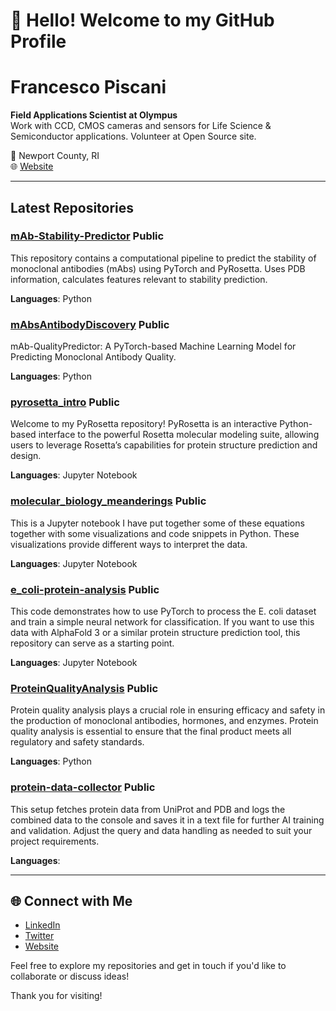 # 👋 Hello! Welcome to my GitHub Profile

# Francesco Piscani

**Field Applications Scientist at Olympus**  
Work with CCD, CMOS cameras and sensors for Life Science & Semiconductor applications. Volunteer at Open Source site.

📍 Newport County, RI  
🌐 [Website](http://www.stem-apks.com)

---

## Latest Repositories

### [mAb-Stability-Predictor](https://github.com/cesco345/mAb-Stability-Predictor) Public
This repository contains a computational pipeline to predict the stability of monoclonal antibodies (mAbs) using PyTorch and PyRosetta. Uses PDB information, calculates features relevant to stability prediction.

**Languages**: Python  

### [mAbsAntibodyDiscovery](https://github.com/cesco345/mAbsAntibodyDiscovery) Public
mAb-QualityPredictor: A PyTorch-based Machine Learning Model for Predicting Monoclonal Antibody Quality.

**Languages**: Python  

### [pyrosetta_intro](https://github.com/cesco345/pyrosetta_intro) Public
Welcome to my PyRosetta repository! PyRosetta is an interactive Python-based interface to the powerful Rosetta molecular modeling suite, allowing users to leverage Rosetta’s capabilities for protein structure prediction and design.

**Languages**: Jupyter Notebook  

### [molecular_biology_meanderings](https://github.com/cesco345/molecular_biology_meanderings) Public
This is a Jupyter notebook I have put together some of these equations together with some visualizations and code snippets in Python. These visualizations provide different ways to interpret the data.

**Languages**: Jupyter Notebook  

### [e_coli-protein-analysis](https://github.com/cesco345/e_coli-protein-analysis) Public
This code demonstrates how to use PyTorch to process the E. coli dataset and train a simple neural network for classification. If you want to use this data with AlphaFold 3 or a similar protein structure prediction tool, this repository can serve as a starting point.

**Languages**: Jupyter Notebook  

### [ProteinQualityAnalysis](https://github.com/cesco345/ProteinQualityAnalysis) Public
Protein quality analysis plays a crucial role in ensuring efficacy and safety in the production of monoclonal antibodies, hormones, and enzymes. Protein quality analysis is essential to ensure that the final product meets all regulatory and safety standards.

**Languages**: Python  

### [protein-data-collector](https://github.com/cesco345/protein-data-collector) Public
This setup fetches protein data from UniProt and PDB and logs the combined data to the console and saves it in a text file for further AI training and validation. Adjust the query and data handling as needed to suit your project requirements.

**Languages**:  

---

## 🌐 Connect with Me

- [LinkedIn](https://www.linkedin.com/in/cesco345)
- [Twitter](https://twitter.com/cesco345)
- [Website](https://cesco345.github.io)

Feel free to explore my repositories and get in touch if you'd like to collaborate or discuss ideas!

Thank you for visiting!
